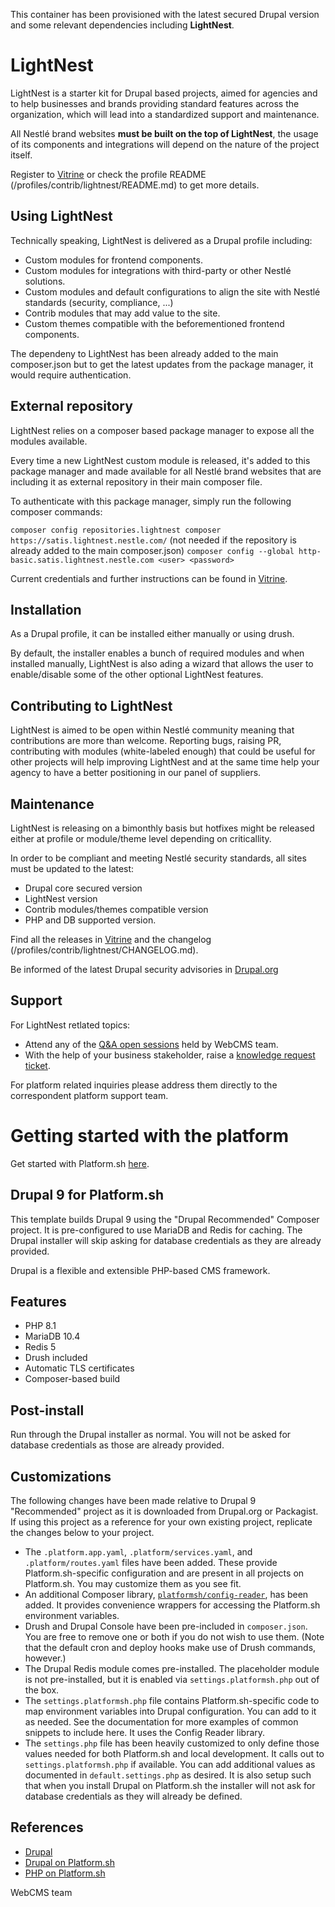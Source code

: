This container has been provisioned with the latest secured Drupal version and some relevant dependencies including **LightNest**.


# LightNest

LightNest is a starter kit for Drupal based projects, aimed for agencies and to help businesses and brands providing standard features across the organization, which will lead into a standardized support and maintenance.

All Nestlé brand websites **must be built on the top of LightNest**, the usage of its components and integrations will depend on the nature of the project itself.

Register to [Vitrine](https://lightnest.nestle.com/our-products/lightnest/what-is-lightnest) or check the profile README (/profiles/contrib/lightnest/README.md) to get more details.


## Using LightNest

Technically speaking, LightNest is delivered as a Drupal profile including:
- Custom modules for frontend components.
- Custom modules for integrations with third-party or other Nestlé solutions.
- Custom modules and default configurations to align the site with Nestlé standards (security, compliance, ...)
- Contrib modules that may add value to the site.
- Custom themes compatible with the beforementioned frontend components.

The dependeny to LightNest has been already added to the main composer.json but to get the latest updates from the package manager, it would require authentication. 


## External repository

LightNest relies on a composer based package manager to expose all the modules available.

Every time a new LightNest custom module is released, it's added to this package manager and made available for all Nestlé brand websites that are including it as external repository in their main composer file. 

To authenticate with this package manager, simply run the following composer commands: 

`composer config repositories.lightnest composer https://satis.lightnest.nestle.com/` (not needed if the repository is already added to the main composer.json)
`composer config --global http-basic.satis.lightnest.nestle.com <user> <password>`

Current credentials and further instructions can be found in [Vitrine](https://lightnest.nestle.com/tech-dev/tech-guidelines/composer-usage).


## Installation

As a Drupal profile, it can be installed either manually or using drush. 

By default, the installer enables a bunch of required modules and when installed manually, LightNest is also ading a wizard that allows the user to enable/disable some of the other optional LightNest features.


## Contributing to LightNest

LightNest is aimed to be open within Nestlé community meaning that contributions are more than welcome. Reporting bugs, raising PR, contributing with modules (white-labeled enough) that could be useful for other projects will help improving LightNest and at the same time help your agency to have a better positioning in our panel of suppliers.


## Maintenance

LightNest is releasing on a bimonthly basis but hotfixes might be released either at profile or module/theme level depending on criticallity.

In order to be compliant and meeting Nestlé security standards, all sites must be updated to the latest:
- Drupal core secured version
- LightNest version
- Contrib modules/themes compatible version
- PHP and DB supported version.

Find all the releases in [Vitrine](https://lightnest.nestle.com/our-products/lightnest/release-notes) and the changelog (/profiles/contrib/lightnest/CHANGELOG.md).

Be informed of the latest Drupal security advisories in [Drupal.org](https://www.drupal.org/security)


## Support

For LightNest retlated topics:
- Attend any of the [Q&A open sessions](https://lightnest.nestle.com/tech-dev/webcms-tech-open-sessions) held by WebCMS team.
- With the help of your business stakeholder, raise a [knowledge request ticket](https://nestle.service-now.com/sp?id=sc_cat_item&sys_id=91315746db603b04668224b3ca9619ff).

For platform related inquiries please address them directly to the correspondent platform support team.


# Getting started with the platform

Get started with Platform.sh [here](https://docs.platform.sh/get-started.html).


## Drupal 9 for Platform.sh

This template builds Drupal 9 using the "Drupal Recommended" Composer project.  It is pre-configured to use MariaDB and Redis for caching.  The Drupal installer will skip asking for database credentials as they are already provided.

Drupal is a flexible and extensible PHP-based CMS framework.

## Features

* PHP 8.1
* MariaDB 10.4
* Redis 5
* Drush included
* Automatic TLS certificates
* Composer-based build

## Post-install

Run through the Drupal installer as normal.  You will not be asked for database credentials as those are already provided.

## Customizations

The following changes have been made relative to Drupal 9 "Recommended" project as it is downloaded from Drupal.org or Packagist.  If using this project as a reference for your own existing project, replicate the changes below to your project.

* The `.platform.app.yaml`, `.platform/services.yaml`, and `.platform/routes.yaml` files have been added.  These provide Platform.sh-specific configuration and are present in all projects on Platform.sh.  You may customize them as you see fit.
* An additional Composer library, [`platformsh/config-reader`](https://github.com/platformsh/config-reader-php), has been added.  It provides convenience wrappers for accessing the Platform.sh environment variables.
* Drush and Drupal Console have been pre-included in `composer.json`.  You are free to remove one or both if you do not wish to use them.  (Note that the default cron and deploy hooks make use of Drush commands, however.)
* The Drupal Redis module comes pre-installed.  The placeholder module is not pre-installed, but it is enabled via `settings.platformsh.php` out of the box.
* The `settings.platformsh.php` file contains Platform.sh-specific code to map environment variables into Drupal configuration. You can add to it as needed. See the documentation for more examples of common snippets to include here.  It uses the Config Reader library.
* The `settings.php` file has been heavily customized to only define those values needed for both Platform.sh and local development.  It calls out to `settings.platformsh.php` if available.  You can add additional values as documented in `default.settings.php` as desired.  It is also setup such that when you install Drupal on Platform.sh the installer will not ask for database credentials as they will already be defined.

## References

* [Drupal](https://www.drupal.org/)
* [Drupal on Platform.sh](https://docs.platform.sh/frameworks/drupal8.html)
* [PHP on Platform.sh](https://docs.platform.sh/languages/php.html)



WebCMS team